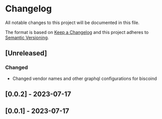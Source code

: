 # Changelog

All notable changes to this project will be documented in this file.

The format is based on [Keep a Changelog](http://keepachangelog.com/en/1.0.0/)
and this project adheres to [Semantic Versioning](http://semver.org/spec/v2.0.0.html).

## [Unreleased]

### Changed

- Changed vendor names and other graphql configurations for biscoind

## [0.0.2] - 2023-07-17

## [0.0.1] - 2023-07-17

